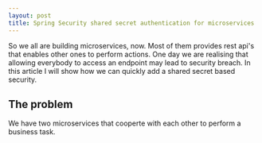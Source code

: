 ```yaml
---
layout: post
title: Spring Security shared secret authentication for microservices 
---
```


So we all are building microservices, now. Most of them provides rest api's that enables other ones to perform actions. One day we are realising that allowing everybody to access an endpoint may lead to security breach. In this article I will show how we can quickly add a shared secret based security.        

## The problem

We have two microservices that cooperte with each other to perform a business task.  
